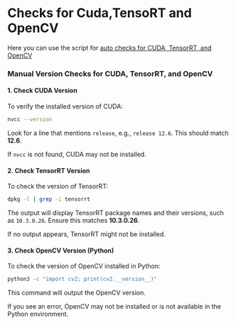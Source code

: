 

# Checks for Cuda,TensoRT and OpenCV

Here you can use the script for [auto checks for CUDA, TensorRT, and OpenCV](auto%20checks%20for%20CUDA%2C%20TensorRT%2C%20and%20OpenCV.md)

### Manual Version Checks for CUDA, TensorRT, and OpenCV

#### 1. Check CUDA Version

To verify the installed version of CUDA:

```bash
nvcc --version
```

Look for a line that mentions `release`, e.g., `release 12.6`. This should match **12.6**.

If `nvcc` is not found, CUDA may not be installed.

#### 2. Check TensorRT Version

To check the version of TensorRT:

```bash
dpkg -l | grep -i tensorrt
```

The output will display TensorRT package names and their versions, such as `10.3.0.26`. Ensure this matches **10.3.0.26**.

If no output appears, TensorRT might not be installed.

#### 3. Check OpenCV Version (Python)

To check the version of OpenCV installed in Python:

```bash
python3 -c "import cv2; print(cv2.__version__)"
```

This command will output the OpenCV version.

If you see an error, OpenCV may not be installed or is not available in the Python environment.
